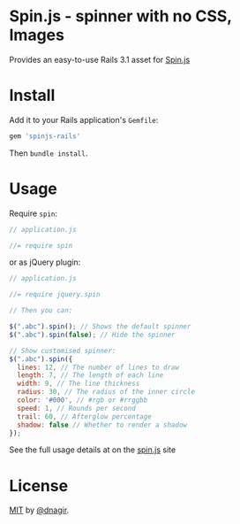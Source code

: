 # Spin.js - spinner with no CSS, Images

Provides an easy-to-use Rails 3.1 asset for [Spin.js](http://fgnass.github.com/spin.js/)

# Install

Add it to your Rails application's `Gemfile`:

```ruby
gem 'spinjs-rails'
```

Then `bundle install`.


# Usage

Require `spin`:


```javascript
// application.js

//= require spin
```

or as jQuery plugin:

```javascript
// application.js

//= require jquery.spin

// Then you can:

$(".abc").spin(); // Shows the default spinner
$(".abc").spin(false); // Hide the spinner

// Show customised spinner:
$(".abc").spin({
  lines: 12, // The number of lines to draw
  length: 7, // The length of each line
  width: 9, // The line thickness
  radius: 30, // The radius of the inner circle
  color: '#000', // #rgb or #rrggbb
  speed: 1, // Rounds per second
  trail: 60, // Afterglow percentage
  shadow: false // Whether to render a shadow
});
```


See the full usage details at on the [spin.js](http://fgnass.github.com/spin.js/) site


# License

[MIT](http://www.opensource.org/licenses/mit-license.php) by [@dnagir](https://twitter.com/#!/dnagir).

